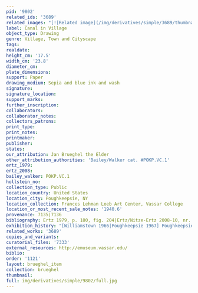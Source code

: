 ```yaml
---
pid: '9802'
related_ids: '3689'
related_images: "[![Related image](/img/derivatives/simple/3689/thumbnail.jpg)](/brughel/3689)"
label: Canal in Village
object_type: Drawing
genre: Village, Town and Cityscape
tags: 
realdate: 
height_cm: '17.5'
width_cm: '23.8'
diameter_cm: 
plate_dimensions: 
support: Paper
drawing_medium: Sepia and blue ink and wash
signature: 
signature_location: 
support_marks: 
further_inscription: 
collaborators: 
collaborator_notes: 
collectors_patrons: 
print_type: 
print_notes: 
printmaker: 
publisher: 
states: 
our_attribution: Jan Brueghel the Elder
other_attribution_authorities: 'Bailey/Walker cat. #POKP.VC.1'
ertz_1979: 
ertz_2008: 
bailey_walker: POKP.VC.1
hollstein_no: 
collection_type: Public
location_country: United States
location_city: Poughkeepsie, NY
location_collection: Frances Lehman Loeb Art Center, Vassar College
location_or_most_recent_sale_notes: '1940.6'
provenance: 7135|7136
bibliography: Ertz 1979, p. 180, fig. 204|Ertz/Nitze-Ertz 2008-10, nr. 139, fig. 1
exhibition_history: "[Williamstown 1966|Poughkeepsie 1967] Poughkeepsie 1978"
related_works: '3689'
copies_and_variants: 
curatorial_files: '7333'
external_resources: http://emuseum.vassar.edu/
biblio: 
order: '1121'
layout: brueghel_item
collection: brueghel
thumbnail: 
full: img/derivatives/simple/9802/full.jpg
---
```

